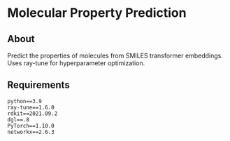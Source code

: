 # Molecular Property Prediction

## About

Predict the properties of molecules from SMILES transformer embeddings. Uses ray-tune for hyperparameter optimization.

## Requirements

```
python==3.9
ray-tune==1.6.0
rdkit==2021.09.2
dgl==.8
PyTorch==1.10.0
networkx==2.6.3
```
